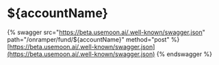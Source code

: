 # ${accountName}

{% swagger src="https://beta.usemoon.ai/.well-known/swagger.json" path="/onramper/fund/${accountName}" method="post" %}
[https://beta.usemoon.ai/.well-known/swagger.json](https://beta.usemoon.ai/.well-known/swagger.json)
{% endswagger %}
